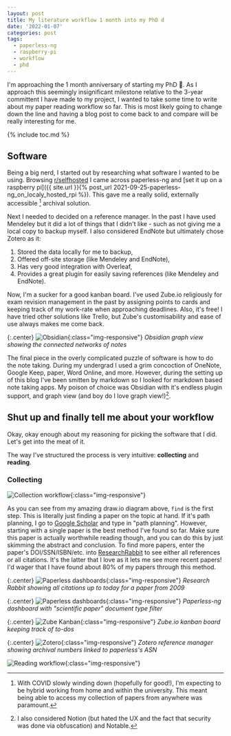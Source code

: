 ```yaml
---
layout: post
title: My literature workflow 1 month into my PhD d
date: '2022-01-07'
categories: post
tags:
  - paperless-ng
  - raspberry-pi
  - workflow
  - phd
---
```


I'm approaching the 1 month anniversary of starting my PhD 🥳. As I approach this seemingly insignificant milestone relative to the 3-year committent I have made to my project, I wanted to take some time to write about my paper reading workflow so far. This is most likely going to change down the line and having a blog post to come back to and compare will be really interesting for me.

{% include toc.md %}

## Software

Being a big nerd, I started out by researching what software I wanted to be using. Browsing [r/selfhosted](https://selfhosted.reddit.com) I came across paperless-ng and [set it up on a raspberry pi]({{ site.url }}{% post_url 2021-09-25-paperless-ng_on_localy_hosted_rpi %}). This gave me a really solid, externally accessible [^1] archival solution.

Next I needed to decided on a reference manager. In the past I have used Mendeley but it did a lot of things that I didn't like - such as not giving me a local copy to backup myself. I also considered EndNote but ultimately chose Zotero as it:

1. Stored the data locally for me to backup,
2. Offered off-site storage (like Mendeley and EndNote),
3. Has very good integration with Overleaf,
4. Provides a great plugin for easily saving references (like Mendeley and EndNote).

Now, I'm a sucker for a good kanban board. I've used Zube.io religiously for exam revision management in the past by assigning points to cards and keeping track of my work-rate when approaching deadlines. Also, it's free! I have tried other solutions like Trello, but Zube's customisability and ease of use always makes me come back.

{:.center}
![Obsidian](/static/img/2021-10-28-my_literature_review_workflow_so_far/obsidian.png){:class="img-responsive"}
*Obsidian graph view showing the connected networks of notes*

The final piece in the overly complicated puzzle of software is how to do the note taking. During my undergrad I used a grim concoction of OneNote, Google Keep, paper, Word Online, and more. However, during the setting up of this blog I've been smitten by markdown so I looked for markdown based note taking apps. My poison of choice was Obsidian with it's endless plugin support, and graph view (and boy do I love graph view!)[^2].

## Shut up and finally tell me about your workflow

Okay, okay enough about my reasoning for picking the software that I did. Let's get into the meat of it.

The way I've structured the process is very intuitive: **collecting** and **reading**.

### Collecting

![Collection workflow](/static/img/2021-10-28-my_literature_review_workflow_so_far/collect.svg){:class="img-responsive"}

As you can see from my amazing draw.io diagram above, `find` is the first step. This is literally just finding a paper on the topic at hand. If it's path planning, I go to [Google Scholar](https://scholar.google.com/) and type in "path planning". However, starting with a single paper is the best method I've found so far. Make sure this paper is actually worthwhile reading though, and you can do this by just skimming the abstract and conclusion. To find more papers, enter the paper's DOI/SSN/ISBN/etc. into [ResearchRabbit](https://researchrabbitapp.com/home) to see either all references or all citations. It's the latter that I love as it lets me see more recent papers! I'd wager that I have found about 80% of my papers through this method.

{:.center}
![Paperless dashboards](/static/img/2021-10-28-my_literature_review_workflow_so_far/research_rabbit.png){:class="img-responsive"}
*Research Rabbit showing all citations up to today for a paper from 2009*

{:.center}
![Paperless dashboards](/static/img/2021-10-28-my_literature_review_workflow_so_far/paperless.png){:class="img-responsive"}
*Paperless-ng dashboard with "scientific paper" document type filter*


{:.center}
![Zube Kanban](/static/img/2021-10-28-my_literature_review_workflow_so_far/zube.png){:class="img-responsive"}
*Zube.io kanban board keeping track of to-dos*

{:.center}
![Zotero](/static/img/2021-10-28-my_literature_review_workflow_so_far/zotero.png){:class="img-responsive"}
*Zotero reference manager showing archival numbers linked to paperless's ASN*

![Reading workflow](/static/img/2021-10-28-my_literature_review_workflow_so_far/reading.svg){:class="img-responsive"}

[^1]: With COVID slowly winding down (hopefully for good!), I'm expecting to be hybrid working from home and within the university. This meant being able to access my collection of papers from anywhere was paramount.
[^2]: I also considered Notion (but hated the UX and the fact that security was done via obfuscation) and Notable.
